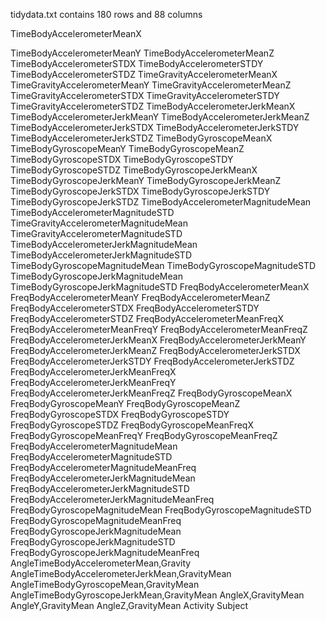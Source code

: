 tidydata.txt
contains 180 rows  and 88 columns

 TimeBodyAccelerometerMeanX 
 
 TimeBodyAccelerometerMeanY 
 TimeBodyAccelerometerMeanZ 
 TimeBodyAccelerometerSTDX 
 TimeBodyAccelerometerSTDY
 TimeBodyAccelerometerSTDZ 
 TimeGravityAccelerometerMeanX 
 TimeGravityAccelerometerMeanY 
 TimeGravityAccelerometerMeanZ 
 TimeGravityAccelerometerSTDX 
 TimeGravityAccelerometerSTDY 
 TimeGravityAccelerometerSTDZ 
 TimeBodyAccelerometerJerkMeanX 
 TimeBodyAccelerometerJerkMeanY 
 TimeBodyAccelerometerJerkMeanZ 
 TimeBodyAccelerometerJerkSTDX 
 TimeBodyAccelerometerJerkSTDY 
 TimeBodyAccelerometerJerkSTDZ 
 TimeBodyGyroscopeMeanX 
 TimeBodyGyroscopeMeanY 
 TimeBodyGyroscopeMeanZ 
 TimeBodyGyroscopeSTDX 
 TimeBodyGyroscopeSTDY 
 TimeBodyGyroscopeSTDZ 
 TimeBodyGyroscopeJerkMeanX 
 TimeBodyGyroscopeJerkMeanY 
 TimeBodyGyroscopeJerkMeanZ 
 TimeBodyGyroscopeJerkSTDX 
 TimeBodyGyroscopeJerkSTDY 
 TimeBodyGyroscopeJerkSTDZ 
 TimeBodyAccelerometerMagnitudeMean 
 TimeBodyAccelerometerMagnitudeSTD 
 TimeGravityAccelerometerMagnitudeMean 
 TimeGravityAccelerometerMagnitudeSTD 
 TimeBodyAccelerometerJerkMagnitudeMean 
 TimeBodyAccelerometerJerkMagnitudeSTD 
 TimeBodyGyroscopeMagnitudeMean 
 TimeBodyGyroscopeMagnitudeSTD 
 TimeBodyGyroscopeJerkMagnitudeMean 
 TimeBodyGyroscopeJerkMagnitudeSTD 
 FreqBodyAccelerometerMeanX 
 FreqBodyAccelerometerMeanY 
 FreqBodyAccelerometerMeanZ 
 FreqBodyAccelerometerSTDX 
 FreqBodyAccelerometerSTDY 
 FreqBodyAccelerometerSTDZ 
 FreqBodyAccelerometerMeanFreqX 
 FreqBodyAccelerometerMeanFreqY 
 FreqBodyAccelerometerMeanFreqZ 
 FreqBodyAccelerometerJerkMeanX 
 FreqBodyAccelerometerJerkMeanY 
 FreqBodyAccelerometerJerkMeanZ 
 FreqBodyAccelerometerJerkSTDX 
 FreqBodyAccelerometerJerkSTDY 
 FreqBodyAccelerometerJerkSTDZ 
 FreqBodyAccelerometerJerkMeanFreqX 
 FreqBodyAccelerometerJerkMeanFreqY 
 FreqBodyAccelerometerJerkMeanFreqZ 
 FreqBodyGyroscopeMeanX 
 FreqBodyGyroscopeMeanY 
 FreqBodyGyroscopeMeanZ 
 FreqBodyGyroscopeSTDX 
 FreqBodyGyroscopeSTDY 
 FreqBodyGyroscopeSTDZ 
 FreqBodyGyroscopeMeanFreqX 
 FreqBodyGyroscopeMeanFreqY 
 FreqBodyGyroscopeMeanFreqZ 
 FreqBodyAccelerometerMagnitudeMean 
 FreqBodyAccelerometerMagnitudeSTD 
 FreqBodyAccelerometerMagnitudeMeanFreq 
 FreqBodyAccelerometerJerkMagnitudeMean 
 FreqBodyAccelerometerJerkMagnitudeSTD 
 FreqBodyAccelerometerJerkMagnitudeMeanFreq 
 FreqBodyGyroscopeMagnitudeMean 
 FreqBodyGyroscopeMagnitudeSTD 
 FreqBodyGyroscopeMagnitudeMeanFreq 
 FreqBodyGyroscopeJerkMagnitudeMean 
 FreqBodyGyroscopeJerkMagnitudeSTD 
 FreqBodyGyroscopeJerkMagnitudeMeanFreq 
 AngleTimeBodyAccelerometerMean,Gravity 
 AngleTimeBodyAccelerometerJerkMean,GravityMean 
 AngleTimeBodyGyroscopeMean,GravityMean 
 AngleTimeBodyGyroscopeJerkMean,GravityMean 
 AngleX,GravityMean 
 AngleY,GravityMean 
 AngleZ,GravityMean 
 Activity 
 Subject 

